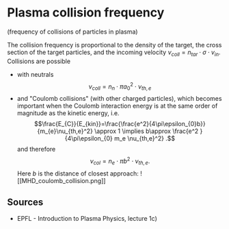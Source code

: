 # Plasma collision frequency
(frequency of collisions of particles in plasma)

The collision frequency is proportional to the density of the target, the cross section of the target particles, and the incoming velocity $\nu_{coll}=n_{tar}\cdot  \sigma \cdot v_{in}.$
Collisions are possible 
- with neutrals
$$\nu_{coll}=n_{n} \cdot \pi a_0^2 \cdot  \nu_{th,e}$$
- and "Coulomb collisions" (with other charged particles), which becomes important when the Coulomb interaction energy is at the same order of magnitude as the kinetic energy, i.e. $$\frac{E_{C}}{E_{kin}}=\frac{\frac{e^2}{4\pi\epsilon_{0}b}} {m_{e}\nu_{th,e}^2} \approx 1 \implies b\approx \frac{e^2 }{4\pi\epsilon_{0} m_e \nu_{th,e}^2} .$$ and therefore $$\nu_{col} = n_{e} \cdot \pi b^2 \cdot  \nu_{th,e}.$$ Here $b$ is the distance of closest approach: 
  ![[MHD_coulomb_collision.png]]


## Sources
- EPFL - Introduction to Plasma Physics, lecture 1c)